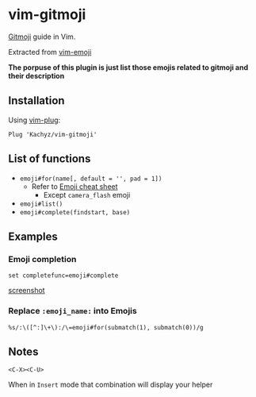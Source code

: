vim-gitmoji
=========

[Gitmoji](https://gitmoji.carloscuesta.me/) guide in Vim.

Extracted from
[vim-emoji](https://github.com/junegunn/vim-emoji)

**The porpuse of this plugin is just list those emojis related to gitmoji and their description**

Installation
------------

Using [vim-plug](https://github.com/junegunn/vim-plug):

```vim
Plug 'Kachyz/vim-gitmoji'
```

List of functions
-----------------

- `emoji#for(name[, default = '', pad = 1])`
  - Refer to [Emoji cheat sheet](http://www.emoji-cheat-sheet.com)
    - Except `camera_flash` emoji
- `emoji#list()`
- `emoji#complete(findstart, base)`

Examples
--------

### Emoji completion

```vim
set completefunc=emoji#complete
```
[screenshot](https://postimg.cc/vxGDzmBR)

### Replace `:emoji_name:` into Emojis

```vim
%s/:\([^:]\+\):/\=emoji#for(submatch(1), submatch(0))/g
```

Notes
-----
```vim
<C-X><C-U>
```
When in `Insert` mode that combination will display your helper
